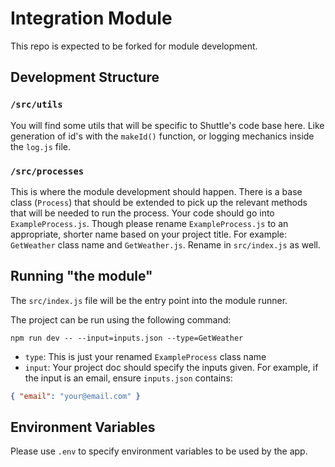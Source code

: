 # Integration Module

This repo is expected to be forked for module development.

## Development Structure

### `/src/utils`

You will find some utils that will be specific to Shuttle's code base here. Like generation
of id's with the `makeId()` function, or logging mechanics inside the `log.js` file.

### `/src/processes`

This is where the module development should happen. There is a base class (`Process`) that should
be extended to pick up the relevant methods that will be needed to run the process. Your code should
go into `ExampleProcess.js`. Though please rename `ExampleProcess.js` to an appropriate, shorter name
based on your project title. For example: `GetWeather` class name and `GetWeather.js`. Rename in `src/index.js` as well.

## Running "the module"

The `src/index.js` file will be the entry point into the module runner.

The project can be run using the following command:

```
npm run dev -- --input=inputs.json --type=GetWeather
```

- `type`: This is just your renamed `ExampleProcess` class name
- `input`: Your project doc should specify the inputs given. For example, if the input is an
  email, ensure `inputs.json` contains:

```JSON
{ "email": "your@email.com" }
```

## Environment Variables

Please use `.env` to specify environment variables to be used by the app.
